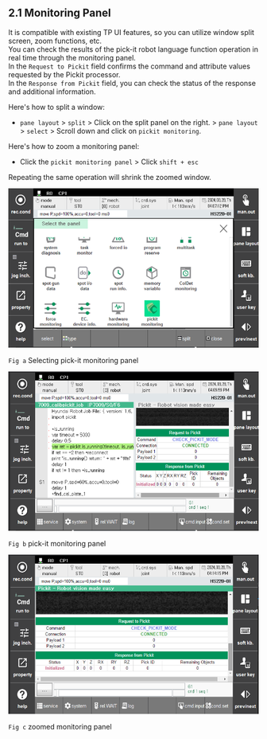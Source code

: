 ﻿## 2.1 Monitoring Panel

It is compatible with existing TP UI features, so you can utilize window split screen, zoom functions, etc.  
You can check the results of the pick-it robot language function operation in real time through the monitoring panel.  
In the `Request to Pickit`  field confirms the command and attribute values requested by the Pickit processor.  
In the `Response from Pickit` field, you can check the status of the response and additional information.

Here's how to split a window:  
- `pane layout` > `split` > Click on the split panel on the right. > `pane layout` > `select` > Scroll down and click on `pickit monitoring`.

Here's how to zoom a monitoring panel:  
- Click the `pickit monitoring panel` > Click `shift + esc`  

Repeating the same operation will shrink the zoomed window.  

<img src="../../_assets/00_panel_select.png" height=320hv>

`Fig a` Selecting pick-it monitoring panel

<img src="../../_assets/01_panel.png" height=320hv>

`Fig b` pick-it monitoring panel

<img src="../../_assets/02_expanded.png" height=320hv>

`Fig c` zoomed monitoring panel